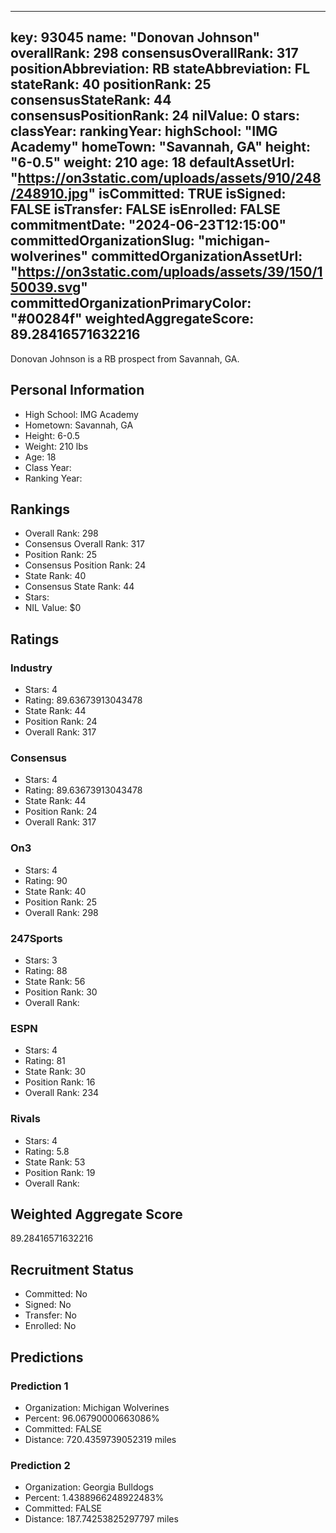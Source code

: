 ---
  key: 93045
  name: "Donovan Johnson"
  overallRank: 298
  consensusOverallRank: 317
  positionAbbreviation: RB
  stateAbbreviation: FL
  stateRank: 40
  positionRank: 25
  consensusStateRank: 44
  consensusPositionRank: 24
  nilValue: 0
  stars: 
  classYear: 
  rankingYear: 
  highSchool: "IMG Academy"
  homeTown: "Savannah, GA"
  height: "6-0.5"
  weight: 210
  age: 18
  defaultAssetUrl: "https://on3static.com/uploads/assets/910/248/248910.jpg"
  isCommitted: TRUE
  isSigned: FALSE
  isTransfer: FALSE
  isEnrolled: FALSE
  commitmentDate: "2024-06-23T12:15:00"
  committedOrganizationSlug: "michigan-wolverines"
  committedOrganizationAssetUrl: "https://on3static.com/uploads/assets/39/150/150039.svg"
  committedOrganizationPrimaryColor: "#00284f"
  weightedAggregateScore: 89.28416571632216
  ---
  
  Donovan Johnson is a RB prospect from Savannah, GA.
  
  ## Personal Information
  - High School: IMG Academy
  - Hometown: Savannah, GA
  - Height: 6-0.5
  - Weight: 210 lbs
  - Age: 18
  - Class Year: 
  - Ranking Year: 
  
  ## Rankings
  - Overall Rank: 298
  - Consensus Overall Rank: 317
  - Position Rank: 25
  - Consensus Position Rank: 24
  - State Rank: 40
  - Consensus State Rank: 44
  - Stars: 
  - NIL Value: $0
  
  ## Ratings
  
  ### Industry
  - Stars: 4
  - Rating: 89.63673913043478
  - State Rank: 44
  - Position Rank: 24
  - Overall Rank: 317
  
  ### Consensus
  - Stars: 4
  - Rating: 89.63673913043478
  - State Rank: 44
  - Position Rank: 24
  - Overall Rank: 317
  
  ### On3
  - Stars: 4
  - Rating: 90
  - State Rank: 40
  - Position Rank: 25
  - Overall Rank: 298
  
  ### 247Sports
  - Stars: 3
  - Rating: 88
  - State Rank: 56
  - Position Rank: 30
  - Overall Rank: 
  
  ### ESPN
  - Stars: 4
  - Rating: 81
  - State Rank: 30
  - Position Rank: 16
  - Overall Rank: 234
  
  ### Rivals
  - Stars: 4
  - Rating: 5.8
  - State Rank: 53
  - Position Rank: 19
  - Overall Rank: 
  
  ## Weighted Aggregate Score
  89.28416571632216
  
  ## Recruitment Status
  - Committed: No
  - Signed: No
  - Transfer: No
  - Enrolled: No
  
  
  
  ## Predictions
  
  ### Prediction 1
  - Organization: Michigan Wolverines
  - Percent: 96.06790000663086%
  - Committed: FALSE
  - Distance: 720.4359739052319 miles
  
  ### Prediction 2
  - Organization: Georgia Bulldogs
  - Percent: 1.4388966248922483%
  - Committed: FALSE
  - Distance: 187.74253825297797 miles
  